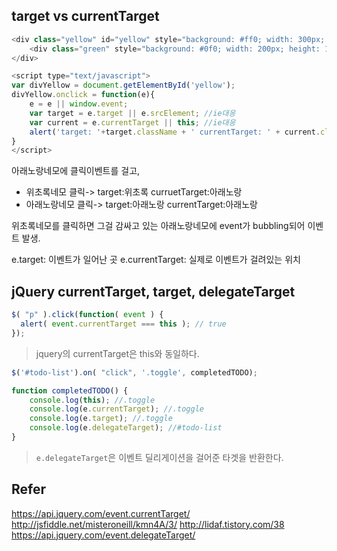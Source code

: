## target vs currentTarget
```javascript
<div class="yellow" id="yellow" style="background: #ff0; width: 300px; height: 150px">
    <div class="green" style="background: #0f0; width: 200px; height: 100px"></div>
</div>

<script type="text/javascript">
var divYellow = document.getElementById('yellow');
divYellow.onclick = function(e){
    e = e || window.event;
    var target = e.target || e.srcElement; //ie대응
    var current = e.currentTarget || this; //ie대응
    alert('target: '+target.className + ' currentTarget: ' + current.className);
}
</script>
```
아래노랑네모에 클릭이벤트를 걸고,

- 위초록네모 클릭-> target:위초록 curruetTarget:아래노랑
- 아래노랑네모 클릭-> target:아래노랑 currentTarget:아래노랑

위초록네모를 클릭하면 그걸 감싸고 있는 아래노랑네모에 event가 bubbling되어 이벤트 발생.

e.target: 이벤트가 일어난 곳
e.currentTarget: 실제로 이벤트가 걸려있는 위치

## jQuery currentTarget, target, delegateTarget
```javascript
$( "p" ).click(function( event ) {
  alert( event.currentTarget === this ); // true
});
```
> jquery의 currentTarget은 this와 동일하다.

```javascript
$('#todo-list').on( "click", '.toggle', completedTODO);

function completedTODO() {
    console.log(this); //.toggle
    console.log(e.currentTarget); //.toggle
    console.log(e.target); //.toggle
    console.log(e.delegateTarget); //#todo-list
}
```
> `e.delegateTarget`은 이벤트 딜리게이션을 걸어준 타겟을 반환한다.

## Refer
https://api.jquery.com/event.currentTarget/
http://jsfiddle.net/misteroneill/kmn4A/3/
http://lidaf.tistory.com/38
https://api.jquery.com/event.delegateTarget/
